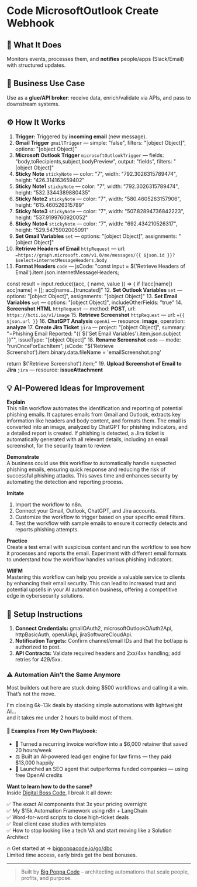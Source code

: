 # Code MicrosoftOutlook Create Webhook
  ## 🚀 What It Does
  Monitors events, processes them, and **notifies** people/apps (Slack/Email) with structured updates.
  
  ## 💼 Business Use Case
  Use as a **glue/API broker**: receive data, enrich/validate via APIs, and pass to downstream systems.
  
  ## ⚙️ How It Works
  1. **Trigger:** Triggered by **incoming email** (new message).
  2. **Gmail Trigger** `gmailTrigger` — simple: "false", filters: "[object Object]", options: "[object Object]"
3. **Microsoft Outlook Trigger** `microsoftOutlookTrigger` — fields: "body,toRecipients,subject,bodyPreview", output: "fields", filters: "[object Object]"
4. **Sticky Note** `stickyNote` — color: "7", width: "792.3026315789474", height: "426.314163659402"
5. **Sticky Note1** `stickyNote` — color: "7", width: "792.3026315789474", height: "532.3344389880435"
6. **Sticky Note2** `stickyNote` — color: "7", width: "580.4605263157906", height: "615.460526315789"
7. **Sticky Note3** `stickyNote` — color: "7", width: "507.82894736842223", height: "537.9199760920052"
8. **Sticky Note4** `stickyNote` — color: "7", width: "692.434210526317", height: "529.5475902005091"
9. **Set Gmail Variables** `set` — options: "[object Object]", assignments: "[object Object]"
10. **Retrieve Headers of Email** `httpRequest` — url: `=https://graph.microsoft.com/v1.0/me/messages/{{ $json.id }}?$select=internetMessageHeaders,body`
11. **Format Headers** `code` — jsCode: "const input = $('Retrieve Headers of Email').item.json.internetMessageHeaders;

const result = input.reduce((acc, { name, value }) => {
  if (!acc[name]) acc[name] = [];
  acc[name…[truncated]"
12. **Set Outlook Variables** `set` — options: "[object Object]", assignments: "[object Object]"
13. **Set Email Variables** `set` — options: "[object Object]", includeOtherFields: "true"
14. **Screenshot HTML** `httpRequest` — method: **POST**, url: `https://hcti.io/v1/image`
15. **Retrieve Screenshot** `httpRequest` — url: `={{ $json.url }}`
16. **ChatGPT Analysis** `openAi` — resource: **image**, operation: **analyze**
17. **Create Jira Ticket** `jira` — project: "[object Object]", summary: "=Phishing Email Reported: "{{ $('Set Email Variables').item.json.subject }}"", issueType: "[object Object]"
18. **Rename Screenshot** `code` — mode: "runOnceForEachItem", jsCode: "$('Retrieve Screenshot').item.binary.data.fileName = 'emailScreenshot.png'

return $('Retrieve Screenshot').item;"
19. **Upload Screenshot of Email to Jira** `jira` — resource: **issueAttachment**
  
  ## 💡 AI-Powered Ideas for Improvement
  **Explain**  
This n8n workflow automates the identification and reporting of potential phishing emails. It captures emails from Gmail and Outlook, extracts key information like headers and body content, and formats them. The email is converted into an image, analyzed by ChatGPT for phishing indicators, and a detailed report is created. If phishing is detected, a Jira ticket is automatically generated with all relevant details, including an email screenshot, for the security team to review.

**Demonstrate**  
A business could use this workflow to automatically handle suspected phishing emails, ensuring quick response and reducing the risk of successful phishing attacks. This saves time and enhances security by automating the detection and reporting process.

**Imitate**  
1. Import the workflow to n8n.
2. Connect your Gmail, Outlook, ChatGPT, and Jira accounts.
3. Customize the workflow to trigger based on your specific email filters.
4. Test the workflow with sample emails to ensure it correctly detects and reports phishing attempts.

**Practice**  
Create a test email with suspicious content and run the workflow to see how it processes and reports the email. Experiment with different email formats to understand how the workflow handles various phishing indicators.

**WIIFM**  
Mastering this workflow can help you provide a valuable service to clients by enhancing their email security. This can lead to increased trust and potential upsells in your AI automation business, offering a competitive edge in cybersecurity solutions.
  
  ## 🔧 Setup Instructions
  1. **Connect Credentials:** gmailOAuth2, microsoftOutlookOAuth2Api, httpBasicAuth, openAiApi, jiraSoftwareCloudApi.
2. **Notification Targets:** Confirm channel/email IDs and that the bot/app is authorized to post.
3. **API Contracts:** Validate required headers and 2xx/4xx handling; add retries for 429/5xx.
  
### ⚠️ Automation Ain’t the Same Anymore

Most builders out here are stuck doing $500 workflows and calling it a win.  
That’s not the move.  

I'm closing $6k–$13k deals by stacking simple automations with lightweight AI...  
and it takes me under 2 hours to build most of them.

#### 🧠 Examples From My Own Playbook:
- 🔁 Turned a recurring invoice workflow into a $6,000 retainer that saved 20 hours/week  
- ⚖️ Built an AI-powered lead gen engine for law firms — they paid $13,000 happily  
- 🚀 Launched an SEO agent that outperforms funded companies — using free OpenAI credits  

**Want to learn how to do the same?**  
Inside [Digital Boss Code](https://bigpoppacode.io/go/dbc), I break it all down:

✅ The exact AI components that 3x your pricing overnight  
✅ My $15k Automation Framework using n8n + LangChain  
✅ Word-for-word scripts to close high-ticket deals  
✅ Real client case studies with templates  
✅ How to stop looking like a tech VA and start moving like a Solution Architect  

🔥 Get started at → [bigpoppacode.io/go/dbc](https://bigpoppacode.io/go/dbc)  
Limited time access, early birds get the best bonuses.

---
> Built by [Big Poppa Code](https://bigpoppacode.io) – architecting automations that scale people, profits, and purpose.
  
